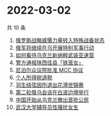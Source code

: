 # 2022-03-02

共 10 条

<!-- BEGIN -->
<!-- 最后更新时间 Wed Mar 02 2022 00:18:27 GMT+0800 (China Standard Time) -->

1. [俄罗斯战略威慑力量转入特殊战备状态](https://www.zhihu.com/search?q=俄罗斯乌克兰)
1. [俄军将继续在乌开展特别军事行动](https://www.zhihu.com/search?q=俄罗斯乌克兰)
1. [如何看待乌克兰新纳粹武装亚速营](https://www.zhihu.com/search?q=亚速营)
1. [警方通报陕西佳县「铁笼女」](https://www.zhihu.com/search?q=铁笼女)
1. [尼泊尔众议院批准 MCC 协议](https://www.zhihu.com/search?q=尼泊尔)
1. [个人所得税退税](https://www.zhihu.com/search?q=个人所得税)
1. [羽生结弦因伤退出花滑世锦赛](https://www.zhihu.com/search?q=羽生结弦)
1. [第二轮俄乌会谈在白波边境举行](https://www.zhihu.com/search?q=俄乌谈判)
1. [中国开始从乌克兰撤出首批公民](https://www.zhihu.com/search?q=撤侨)
1. [武汉大学辅导员性骚扰女生](https://www.zhihu.com/search?q=武汉大学辅导员)

<!-- END -->
